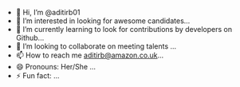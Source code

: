 - 👋 Hi, I’m @aditirb01
- 👀 I’m interested in looking for awesome candidates...
- 🌱 I’m currently learning to look for contributions by developers on Github...
- 💞️ I’m looking to collaborate on meeting talents ...
- 📫 How to reach me aditirb@amazon.co.uk...
- 😄 Pronouns: Her/She ...
- ⚡ Fun fact:  ...

<!---
aditirb01/aditirb01 is a ✨ special ✨ repository because its `README.md` (this file) appears on your GitHub profile.
You can click the Preview link to take a look at your changes.
--->
